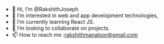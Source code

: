- 👋 Hi, I’m @RakshithJoseph
- 👀 I’m interested in web and app development technologies,
- 🌱 I’m currently learning React JS.
- 💞️ I’m looking to collaborate on projects.
- 📫 How to reach me :rakshithmanaloor@gmail.com

<!---
RakshithJoseph/RakshithJoseph is a ✨ special ✨ repository because its `README.md` (this file) appears on your GitHub profile.
You can click the Preview link to take a look at your changes.
--->
